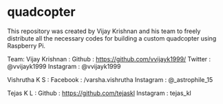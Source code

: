 # quadcopter


This repository was created by Vijay Krishnan and his team to freely distribute all the necessary codes for building a custom quadcopter using Raspberry Pi.


Team:
Vijay Krishnan : Github : https://github.com/vvijayk1999/
                 Twitter : @vvijayk1999
                 Instagram : @vvijayk1999
 
Vishrutha K S : Facebook : /varsha.vishrutha
                Instagram : @_astrophile_15
                
Tejas K L : Github : https://github.com/tejaskl
            Instagram : tejas_kl
                


